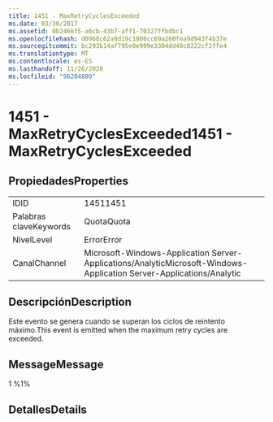 ```yaml
---
title: 1451 - MaxRetryCyclesExceeded
ms.date: 03/30/2017
ms.assetid: 0b2466f5-a6cb-43b7-aff1-70327ffbdbc1
ms.openlocfilehash: d0968c62a9d19c1006cc69a260fea9d943f4b37e
ms.sourcegitcommit: bc293b14af795e0e999e3304dd40c0222cf2ffe4
ms.translationtype: MT
ms.contentlocale: es-ES
ms.lasthandoff: 11/26/2020
ms.locfileid: "96284880"
---
```

# <a name="1451---maxretrycyclesexceeded"></a><span data-ttu-id="4cce2-102">1451 - MaxRetryCyclesExceeded</span><span class="sxs-lookup"><span data-stu-id="4cce2-102">1451 - MaxRetryCyclesExceeded</span></span>

## <a name="properties"></a><span data-ttu-id="4cce2-103">Propiedades</span><span class="sxs-lookup"><span data-stu-id="4cce2-103">Properties</span></span>  
  
|||  
|-|-|  
|<span data-ttu-id="4cce2-104">ID</span><span class="sxs-lookup"><span data-stu-id="4cce2-104">ID</span></span>|<span data-ttu-id="4cce2-105">1451</span><span class="sxs-lookup"><span data-stu-id="4cce2-105">1451</span></span>|  
|<span data-ttu-id="4cce2-106">Palabras clave</span><span class="sxs-lookup"><span data-stu-id="4cce2-106">Keywords</span></span>|<span data-ttu-id="4cce2-107">Quota</span><span class="sxs-lookup"><span data-stu-id="4cce2-107">Quota</span></span>|  
|<span data-ttu-id="4cce2-108">Nivel</span><span class="sxs-lookup"><span data-stu-id="4cce2-108">Level</span></span>|<span data-ttu-id="4cce2-109">Error</span><span class="sxs-lookup"><span data-stu-id="4cce2-109">Error</span></span>|  
|<span data-ttu-id="4cce2-110">Canal</span><span class="sxs-lookup"><span data-stu-id="4cce2-110">Channel</span></span>|<span data-ttu-id="4cce2-111">Microsoft-Windows-Application Server-Applications/Analytic</span><span class="sxs-lookup"><span data-stu-id="4cce2-111">Microsoft-Windows-Application Server-Applications/Analytic</span></span>|  
  
## <a name="description"></a><span data-ttu-id="4cce2-112">Descripción</span><span class="sxs-lookup"><span data-stu-id="4cce2-112">Description</span></span>  

 <span data-ttu-id="4cce2-113">Este evento se genera cuando se superan los ciclos de reintento máximo.</span><span class="sxs-lookup"><span data-stu-id="4cce2-113">This event is emitted when the maximum retry cycles are exceeded.</span></span>  
  
## <a name="message"></a><span data-ttu-id="4cce2-114">Message</span><span class="sxs-lookup"><span data-stu-id="4cce2-114">Message</span></span>  

 <span data-ttu-id="4cce2-115">1 %</span><span class="sxs-lookup"><span data-stu-id="4cce2-115">1%</span></span>  
  
## <a name="details"></a><span data-ttu-id="4cce2-116">Detalles</span><span class="sxs-lookup"><span data-stu-id="4cce2-116">Details</span></span>
